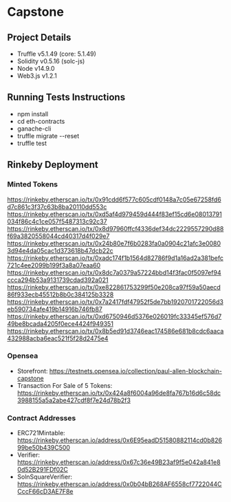 # Capstone

## Project Details

-   Truffle v5.1.49 (core: 5.1.49)
-   Solidity v0.5.16 (solc-js)
-   Node v14.9.0
-   Web3.js v1.2.1

## Running Tests Instructions

-   npm install
-   cd eth-contracts
-   ganache-cli
-   truffle migrate --reset
-   truffle test

## Rinkeby Deployment

### Minted Tokens

https://rinkeby.etherscan.io/tx/0x91cdd6f577c605cdf0148a7c05e67258fd6d7c861c3f37c63b8ba20110dd553c
https://rinkeby.etherscan.io/tx/0xd5af4d979459d444f83ef15cd6e08013791034f86c4c1ce057f5487313c92c37
https://rinkeby.etherscan.io/tx/0x8d97960ffcf4336def34dc2229557290d88f69a3820558044cd40317d4f029e7
https://rinkeby.etherscan.io/tx/0x24b80e7f6b0283fa0a0904c21afc3e00803d94e4da05cac1d373618b47dcb22c
https://rinkeby.etherscan.io/tx/0xadc174f1b1564d82786f9d1a16ad2a381befc721c4ee2099b199f3a8a07eaa60
https://rinkeby.etherscan.io/tx/0x8dc7a0379a57224bbd14f3fac0f5097ef94ccca294b53a9131739cdad392a021
https://rinkeby.etherscan.io/tx/0xe822861753299f50e208ca97f59a50aecd86f933ecb45512b8b0c384125b3328
https://rinkeby.etherscan.io/tx/0x7a2417fdf47952f5de7bb1920701722056d3eb590734afe419b14916b746fb87
https://rinkeby.etherscan.io/tx/0xd6750946d5376e026019fc33345ef576d749be8bcada4205f0ece4424f949351
https://rinkeby.etherscan.io/tx/0x8b5ed91d3746eac174586e681b8cdc6aaca432988acba6eac521f5f28d2475e4

### Opensea

-   Storefront: https://testnets.opensea.io/collection/paul-allen-blockchain-capstone
-   Transaction For Sale of 5 Tokens: https://rinkeby.etherscan.io/tx/0x424a8f6004a96de8fa767b16d6c58dc3988155a5a2abe427cdf8f7e24d78b2f3

### Contract Addresses

-   ERC721Mintable: https://rinkeby.etherscan.io/address/0x6E95eadD51580882114cd0b82699be50b439C500
-   Verifier: https://rinkeby.etherscan.io/address/0x67c36e49B23af9f5e042a841e80d52B291FDf02C
-   SolnSquareVerifier: https://rinkeby.etherscan.io/address/0x0b04bB268AF6558cf7722044CCccF66cD3AE7F8e
